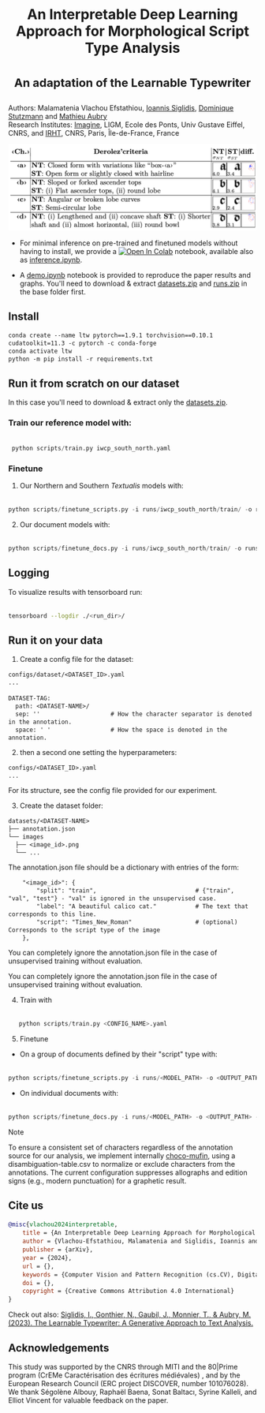 # <p align="center">An Interpretable Deep Learning Approach for Morphological Script Type Analysis <p> <p align="center"><sub> An adaptation of the Learnable Typewriter</sub> </p>
Authors: Malamatenia Vlachou Efstathiou, [Ioannis Siglidis](https://imagine.enpc.fr/~siglidii/), [Dominique Stutzmann](https://www.irht.cnrs.fr/fr/annuaire/stutzmann-dominique) and [Mathieu Aubry](https://imagine.enpc.fr/~aubrym/) <br>
Research Institutes: [Imagine](https://imagine-lab.enpc.fr/), LIGM, Ecole des Ponts, Univ Gustave Eiffel, CNRS, and [IRHT](https://www.irht.cnrs.fr/fr/recherche/les-themes-et-sections/paleographie-latine), CNRS, Paris, Île-de-France, France

![LTW_graph.png](./.media/Derolez_table.png)


- For minimal inference on pre-trained and finetuned models without having to install, we provide a [![Open In Colab](https://colab.research.google.com/assets/colab-badge.svg)](https://colab.research.google.com/drive/11_CGvoXvpulKNEDsRN9MdBS35NvNz5l7?usp=sharing) notebook, available also as [inference.ipynb](https://github.com/malamatenia/learnable-scriber/blob/8aba90fd46f350d3c0ebfd14b4c7229428efb56c/inference.ipynb).

- A [demo.ipynb](https://github.com/malamatenia/learnable-scriber/blob/580ec0695ab427601e2b7808d8901ca5e6dbd740/demo.ipynb) notebook is provided to reproduce the paper results and graphs. You'll need to download & extract [datasets.zip](https://www.dropbox.com/scl/fi/tfz79kwxoe4vp5e4npmxa/datasets.zip?rlkey=2820mu0bddpnax6alx04bglzu&st=caxfyfsp&dl=0) and [runs.zip](https://www.dropbox.com/scl/fi/4zc24m63hxhkh04y5xdi8/runs.zip?rlkey=6fr598xdiyh8a2yiiydxr7hw5&st=1svl5gpn&dl=0) in the base folder first.

## Install

```shell
conda create --name ltw pytorch==1.9.1 torchvision==0.10.1 cudatoolkit=11.3 -c pytorch -c conda-forge
conda activate ltw
python -m pip install -r requirements.txt
```



## Run it from scratch on our dataset 

In this case you'll need to download & extract only the [datasets.zip](https://www.dropbox.com/scl/fi/tfz79kwxoe4vp5e4npmxa/datasets.zip?rlkey=2820mu0bddpnax6alx04bglzu&st=caxfyfsp&dl=0).

### Train our reference model with:
```python

 python scripts/train.py iwcp_south_north.yaml 
```

### Finetune 

1. Our Northern and Southern _Textualis_ models with: 
```python

python scripts/finetune_scripts.py -i runs/iwcp_south_north/train/ -o runs/iwcp_south_north/finetune/ --mode g_theta --max_steps 2500 --invert_sprites --script Northern_Textualis Southern_Textualis -a datasets/iwcp_south_north/annotation.json -d datasets/iwcp_south_north/ --split train
```

2. Our document models with: 
```python

python scripts/finetune_docs.py -i runs/iwcp_south_north/train/ -o runs/iwcp_south_north/finetune/ --mode g_theta --max_steps 2500 --invert_sprites -a datasets/iwcp_south_north/annotation.json -d datasets/iwcp_south_north/ --split all
```



## Logging

To visualize results with tensorboard run:

```bash

tensorboard --logdir ./<run_dir>/
```



## Run it on your data 

1. Create a config file for the dataset:
```
configs/dataset/<DATASET_ID>.yaml
...

DATASET-TAG:                 
  path: <DATASET-NAME>/      
  sep: ''                    # How the character separator is denoted in the annotation. 
  space: ' '                 # How the space is denoted in the annotation.
```

2. then a second one setting the hyperparameters: 
```
configs/<DATASET_ID>.yaml
...
```

For its structure, see the config file provided for our experiment.

3. Create the dataset folder:
```
datasets/<DATASET-NAME>
├── annotation.json
└── images
  ├── <image_id>.png 
  └── ...
```


The annotation.json file should be a dictionary with entries of the form:
```
    "<image_id>": {
        "split": "train",                            # {"train", "val", "test"} - "val" is ignored in the unsupervised case.
        "label": "A beautiful calico cat."           # The text that corresponds to this line.
        "script": "Times_New_Roman"                  # (optional) Corresponds to the script type of the image
    },
```

You can completely ignore the annotation.json file in the case of unsupervised training without evaluation.

You can completely ignore the annotation.json file in the case of unsupervised training without evaluation.

4. Train with
```python
   
   python scripts/train.py <CONFIG_NAME>.yaml
```

5. Finetune

 - On a group of documents defined by their "script" type with:
```python

python scripts/finetune_scripts.py -i runs/<MODEL_PATH> -o <OUTPUT_PATH> --mode g_theta --max_steps <int> --invert_sprites --script '<SCRIPT_NAME>' -a <DATASET_PATH>/annotation.json -d <DATASET_PATH> --split <train or all>
```

- On individual documents with:

```python

python scripts/finetune_docs.py -i runs/<MODEL_PATH> -o <OUTPUT_PATH> --mode g_theta --max_steps <int> --invert_sprites -a <DATASET_PATH>/annotation.json -d <DATASET_PATH> --split <train or all>
```
 
> [!NOTE]
> To ensure a consistent set of characters regardless of the annotation source for our analysis, we implement internally [choco-mufin](https://github.com/PonteIneptique/choco-mufin), using a disambiguation-table.csv to normalize or exclude characters from the annotations. The current configuration suppresses allographs and edition signs (e.g., modern punctuation) for a graphetic result.

## Cite us

```bibtex
@misc{vlachou2024interpretable,
	title = {An Interpretable Deep Learning Approach for Morphological Script Type Analysis},
	author = {Vlachou-Efstathiou, Malamatenia and Siglidis, Ioannis and Stutzmann, Dominique, and Aubry, Mathieu},
	publisher = {arXiv},
	year = {2024},
	url = {},
	keywords = {Computer Vision and Pattern Recognition (cs.CV), Digital Palaeography, Document Analysis},
	doi = {},
	copyright = {Creative Commons Attribution 4.0 International}
}
```

Check out also: [Siglidis, I., Gonthier, N., Gaubil, J., Monnier, T., & Aubry, M. (2023). The Learnable Typewriter: A Generative Approach to Text Analysis.](https://imagine.enpc.fr/~siglidii/learnable-typewriter/)


## Acknowledgements
This study was supported by the CNRS through MITI and the 80|Prime program (CrEMe Caractérisation des écritures médiévales) , and by the European Research Council (ERC project DISCOVER, number 101076028). We thank Ségolène Albouy, Raphaël Baena, Sonat Baltacı, Syrine Kalleli, and Elliot Vincent for valuable feedback on the paper.

